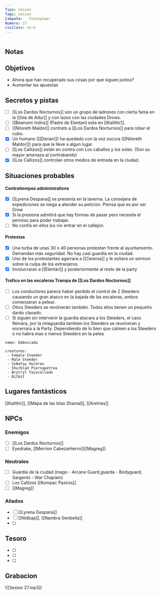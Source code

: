 ```yaml
---
Tipo: Sesion
Tags: sesion
Campaña:   Chumipower
Numero: 27
cssclass: no-m
---
```

```toc 
```
## Notas

## Objetivos
- Ahora que han recuperado sus cosas por que siguen juntos?
- Aumentar las apuestas
## Secretos y pistas

- [ ] [[Los Dardos Nocturnos]] son un grupo de ladrones con cierta fama en la [[Isla de Adur]] y con lazos con las ciudades Drows.
- [ ] [[Beanonn Indris]] (Padre de Elentari) esta en [[Kalithir]].
- [ ] [[Niloreth Maldor]] contrato a [[Los Dardos Nocturnos]] para robar el cubo.
- [x] Un humano ([[Darian]]) ha quedado con la voz oscura ([[Niloreth Maldor]]) para que le lleve a algun lugar.
- [ ] [[Los Callizos]] están en contra con Los caballos y los soles. (Son su mayor amenaza al contrabando)
- [x] [[Los Callizos]] controlan otros medios de entrada en la ciudad.

## Situaciones probables
#### Contratiempos administrativos
- [x] [[Lyrena Despana]] se presenta en la taverna. La consejera de expediciones se niega a atender su peticion. Piensa que es por ser Drow
- [x] Si la presiona admitirá que hay formas de pasar pero necesita el permiso para poder trabajar.
- [ ] No confía en ellos los vio entrar en el callejón.
#### Protestas 
- [x] Una turba de unas 30 o 40 personas protestan frente al ayuntamiento. Demandan más seguridad. No hay casi guardia en la ciudad.
- [x] Uno de los protestantes agarrara a [[Cerenia]] y le soltara un sermon sobre la culpa de los extranjeros. 
- [x] Involucraran a [[Elentari]] y posteriormente al resto de la party
####  Trafico en las escaleras Trampa de [[Los Dardos Nocturnos]]
- [ ] Los conductores parece haber perdido el control de 2 Steeders causando un gran atasco en la bajada de las escaleras, ambos comenzaran a pelear.
- [ ] Otros Steeders se revolverán también. Todos ellos tienen un pequeño dardo clavado.
- [ ] Si siguen sin intervenir la guardia atacara a los Steeders, el caos Reinara, por la retaguardia tambien los Steeders se revolveran y encerrara a la Party.
Dependiendo de lo bien que calmen a los Steeders o no habra mas o menos Steeders en la pelea

```encounter
name: Emboscada

creatures:
 - Female Steeder
 - Male Steeder
 - SiNafay Huldren
 - Shurblad Piernapetrea
 - Brytryl Tajocallado
 - Bitbit
```


## Lugares fantásticos

[[Kalithir]], [[Mapa de las Islas Shamal]], [[Aretries]]


## NPCs
### Enemigos
- [ ] [[Los Dardos Nocturnos]]
- [ ] Eyedrake, [[Merrion CabezaHierro]][[Magreg]]

### Neutrales
- [ ] Guardia de la ciudad (mago - Arcane Guard,guarda - Bodyguard, Sargento - War Chaplain)
- [ ] Los Callizos [[Kompac Paxiros]]
- [ ] [[Magreg]]

### Aliados
- [ ] [[Lyrena Despana]]
- [ ] [[Nidbap]], [[Nambra Genbella]]
- [ ] 

## Tesoro
- [ ] 
- [ ] 
- [ ] 

##  Grabacion
 ![[Sesion 27.mp3]]